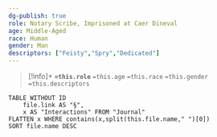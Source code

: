 ```yaml
---
dg-publish: true
role: Notary Scribe, Imprisoned at Caer Dineval
age: Middle-Aged
race: Human
gender: Man
descriptors: ["Feisty","Spry","Dedicated"]
---
```


> [!info]+
> **`=this.role`**
> `=this.age` `=this.race` `=this.gender`
> `=this.descriptors` 

```dataview
TABLE WITHOUT ID
	file.link AS "§", 
	x AS "Interactions" FROM "Journal"
FLATTEN x WHERE contains(x,split(this.file.name," ")[0])
SORT file.name DESC
```
